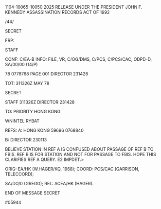 1104-10065-10050 2025 RELEASE UNDER THE PRESIDENT JOHN F. KENNEDY ASSASSINATION RECORDS ACT OF 1992

/44/

SECRET

FRP:

STAFF

CONF: C/EA-B INFO: FILE, VR, C/OG/DMS, C/PCS, C/PCS/CAC, ODPD-D,
SA/00/00 (14/P)

78 0776768 PAGE 001 DIRECTOR 231428

TOT: 311326Z MAY 78

SECRET

STAFF 311326Z DIRECTOR 231428

TO: PRIORITY HONG KONG

WNINTEL RYBAT

REFS: A: HONG KONG 59696 0768840

B: DIRECTOR 230113

BELIEVE STATION IN REF A IS CONFUSED ABOUT PASSAGE OF REF B
TO FBIS. REF B IS FOR STATION AND NOT FOR PASSAGE TO FBIS. HOPE
THIS CLARIFIES REF A QUERY. E2 IMPDET.>

ORIG: EA/HK (W.HAGER/KQ, 1968); COORD: PCS/CAC (GARRISON, TELECOORD);

SA/DO/0 (GREGG); REL: ACEA/HK (HAGER).

END OF MESSAGE SECRET

#05944
